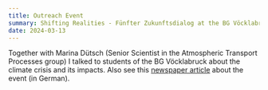 ```yaml
---
title: Outreach Event
summary: Shifting Realities - Fünfter Zukunftsdialog at the BG Vöcklabruck
date: 2024-03-13
---
```


Together with Marina Dütsch (Senior Scientist in the Atmospheric Transport Processes group) I talked to students of the BG Vöcklabruck about the climate crisis and its impacts. 
Also see this [newspaper article](https://www.tips.at/nachrichten/voecklabruck/land-leute/639374-hochkaraetig-besetzter-zukunftsdialog-am-bundesgymnasium-voecklabruck) about the event (in German).

